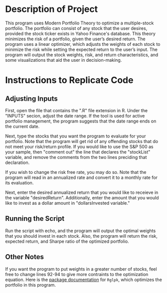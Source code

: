 # Description of Project
This program uses Modern Portfolio Theory to optimize a multiple-stock portfolio. The portfolio can consist of any stock that the user desires, provided the stock ticker exists in Yahoo Finance's database. This theory minimizes the risk of a portfolio, given the user’s desired return. The program uses a linear optimizer, which adjusts the weights of each stock to minimize the risk while setting the expected return to the user’s input. The program will output the stock weights, risk, and return characteristics, and some visualizations that aid the user in decision-making.

# Instructions to Replicate Code
## Adjusting Inputs
First, open the file that contains the ".R" file extension in R. Under the "INPUTS" secion, adjust the date range. If the tool is used for active portfolio management, the program suggests that the date range ends on the current date.

Next, type the stocks that you want the program to evaluate for your portfolio. Note that the program will get rid of any offending stocks that do not meet your risk/return profile. If you would like to use the S&P 500 as your sample, then "comment out" the line that declares the "stockList" variable, and remove the comments from the two lines preciding that declaration.

If you wish to change the risk free rate, you may do so. Note that the program will read in an annualized rate and convert it to a monthly rate for its evaluation.

Next, enter the desired annualized return that you would like to receieve in the variable "desiredReturn". Additionally, enter the amount that you would like to invest as a dollar amount in "dollarsInvested variable."

## Running the Script
Run the script with echo, and the program will output the optimal weights that you should invest in each stock. Also, the program will return the risk, expected return, and Sharpe ratio of the optimized portfolio. 

## Other Notes
If you want the program to put weights in a greater number of stocks, feel free to change lines 92-94 to give more contraints to the optimization equation. Here is the [package documentation](https://cran.r-project.org/web/packages/Rglpk/Rglpk.pdf) for `Rglpk`, which optimizes the portfolio in this program.
